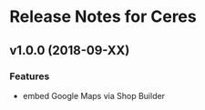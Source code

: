 # Release Notes for Ceres

## v1.0.0 (2018-09-XX)

### Features
- embed Google Maps via Shop Builder
